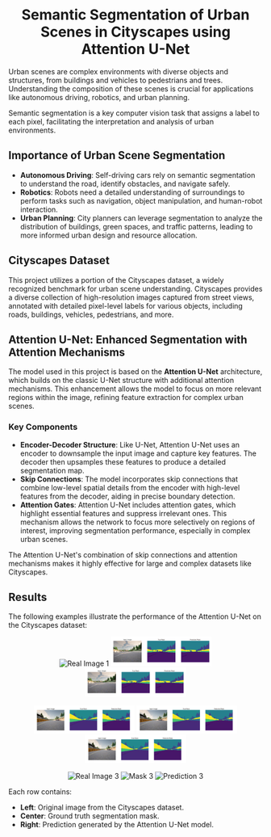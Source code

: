 <h1 align="center">Semantic Segmentation of Urban Scenes in Cityscapes using Attention U-Net</h1>

<p>Urban scenes are complex environments with diverse objects and structures, from buildings and vehicles to pedestrians and trees. Understanding the composition of these scenes is crucial for applications like autonomous driving, robotics, and urban planning.</p>

<p>Semantic segmentation is a key computer vision task that assigns a label to each pixel, facilitating the interpretation and analysis of urban environments.</p>

<h2>Importance of Urban Scene Segmentation</h2>

<ul>
  <li><strong>Autonomous Driving</strong>: Self-driving cars rely on semantic segmentation to understand the road, identify obstacles, and navigate safely.</li>
  <li><strong>Robotics</strong>: Robots need a detailed understanding of surroundings to perform tasks such as navigation, object manipulation, and human-robot interaction.</li>
  <li><strong>Urban Planning</strong>: City planners can leverage segmentation to analyze the distribution of buildings, green spaces, and traffic patterns, leading to more informed urban design and resource allocation.</li>
</ul>

<h2>Cityscapes Dataset</h2>

<p>This project utilizes a portion of the Cityscapes dataset, a widely recognized benchmark for urban scene understanding. Cityscapes provides a diverse collection of high-resolution images captured from street views, annotated with detailed pixel-level labels for various objects, including roads, buildings, vehicles, pedestrians, and more.</p>

<h2>Attention U-Net: Enhanced Segmentation with Attention Mechanisms</h2>

<p>The model used in this project is based on the <strong>Attention U-Net</strong> architecture, which builds on the classic U-Net structure with additional attention mechanisms. This enhancement allows the model to focus on more relevant regions within the image, refining feature extraction for complex urban scenes.</p>

<h3>Key Components</h3>

<ul>
  <li><strong>Encoder-Decoder Structure</strong>: Like U-Net, Attention U-Net uses an encoder to downsample the input image and capture key features. The decoder then upsamples these features to produce a detailed segmentation map.</li>
  <li><strong>Skip Connections</strong>: The model incorporates skip connections that combine low-level spatial details from the encoder with high-level features from the decoder, aiding in precise boundary detection.</li>
  <li><strong>Attention Gates</strong>: Attention U-Net includes attention gates, which highlight essential features and suppress irrelevant ones. This mechanism allows the network to focus more selectively on regions of interest, improving segmentation performance, especially in complex urban scenes.</li>
</ul>

<p>The Attention U-Net's combination of skip connections and attention mechanisms makes it highly effective for large and complex datasets like Cityscapes.</p>

<h2>Results</h2>

<p>The following examples illustrate the performance of the Attention U-Net on the Cityscapes dataset:</p>

<p align="center">
  <img src="results/real_image1.png" alt="Real Image 1" width="200">
  <img src="results/mask1.png" alt="Mask 1" width="200">
  <img src="results/prediction1.png" alt="Prediction 1" width="200">
</p>
<p align="center">
  <img src="results/real_image2.png" alt="Real Image 2" width="200">
  <img src="results/mask2.png" alt="Mask 2" width="200">
  <img src="results/prediction2.png" alt="Prediction 2" width="200">
</p>
<p align="center">
  <img src="results/real_image3.png" alt="Real Image 3" width="200">
  <img src="results/mask3.png" alt="Mask 3" width="200">
  <img src="results/prediction3.png" alt="Prediction 3" width="200">
</p>

<p>Each row contains:</p>
<ul>
  <li><strong>Left</strong>: Original image from the Cityscapes dataset.</li>
  <li><strong>Center</strong>: Ground truth segmentation mask.</li>
  <li><strong>Right</strong>: Prediction generated by the Attention U-Net model.</li>
</ul>
